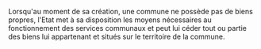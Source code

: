 Lorsqu'au moment de sa création, une commune ne possède pas de biens propres, l'Etat met à sa disposition les moyens nécessaires au fonctionnement des services communaux et peut lui céder tout ou partie des biens lui appartenant et situés sur le territoire de la commune.